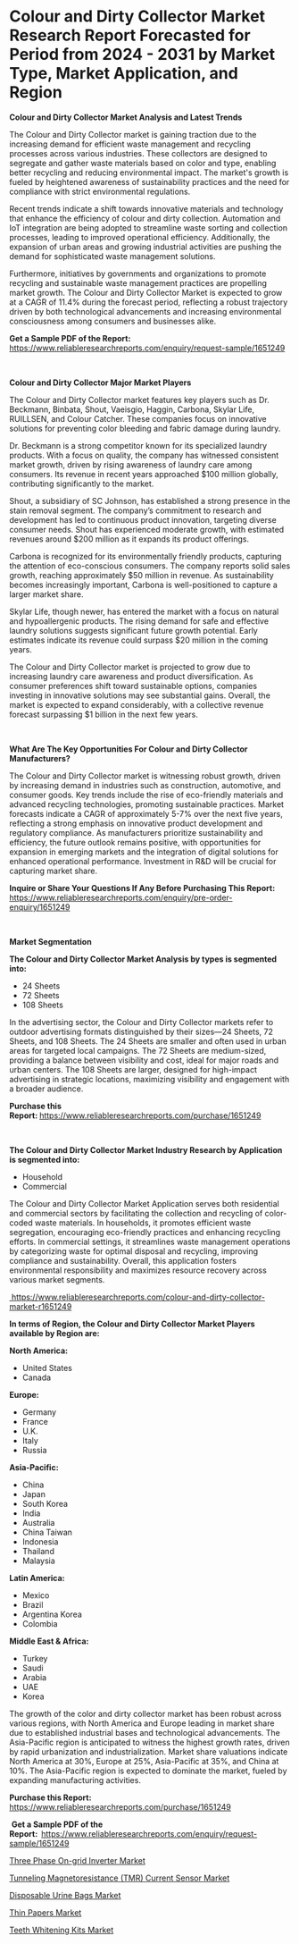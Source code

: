 <p><h1>Colour and Dirty Collector Market Research Report Forecasted for Period from 2024 -  2031 by Market Type, Market Application, and Region</h1></p><p><strong>Colour and Dirty Collector Market Analysis and Latest Trends</strong></p>
<p><p>The Colour and Dirty Collector market is gaining traction due to the increasing demand for efficient waste management and recycling processes across various industries. These collectors are designed to segregate and gather waste materials based on color and type, enabling better recycling and reducing environmental impact. The market's growth is fueled by heightened awareness of sustainability practices and the need for compliance with strict environmental regulations.</p><p>Recent trends indicate a shift towards innovative materials and technology that enhance the efficiency of colour and dirty collection. Automation and IoT integration are being adopted to streamline waste sorting and collection processes, leading to improved operational efficiency. Additionally, the expansion of urban areas and growing industrial activities are pushing the demand for sophisticated waste management solutions.</p><p>Furthermore, initiatives by governments and organizations to promote recycling and sustainable waste management practices are propelling market growth. The Colour and Dirty Collector Market is expected to grow at a CAGR of 11.4% during the forecast period, reflecting a robust trajectory driven by both technological advancements and increasing environmental consciousness among consumers and businesses alike.</p></p>
<p><strong>Get a Sample PDF of the Report:&nbsp;</strong> <a href="https://www.reliableresearchreports.com/enquiry/request-sample/1651249?utm_campaign=116&utm_medium=2&utm_source=Github&utm_content=ia&utm_term=26092024&utm_id=colour-and-dirty-collector">https://www.reliableresearchreports.com/enquiry/request-sample/1651249</a></p>
<p>&nbsp;</p>
<p><strong>Colour and Dirty Collector Major Market Players</strong></p>
<p><p>The Colour and Dirty Collector market features key players such as Dr. Beckmann, Binbata, Shout, Vaeisgio, Haggin, Carbona, Skylar Life, RUILLSEN, and Colour Catcher. These companies focus on innovative solutions for preventing color bleeding and fabric damage during laundry.</p><p>Dr. Beckmann is a strong competitor known for its specialized laundry products. With a focus on quality, the company has witnessed consistent market growth, driven by rising awareness of laundry care among consumers. Its revenue in recent years approached $100 million globally, contributing significantly to the market.</p><p>Shout, a subsidiary of SC Johnson, has established a strong presence in the stain removal segment. The company’s commitment to research and development has led to continuous product innovation, targeting diverse consumer needs. Shout has experienced moderate growth, with estimated revenues around $200 million as it expands its product offerings.</p><p>Carbona is recognized for its environmentally friendly products, capturing the attention of eco-conscious consumers. The company reports solid sales growth, reaching approximately $50 million in revenue. As sustainability becomes increasingly important, Carbona is well-positioned to capture a larger market share.</p><p>Skylar Life, though newer, has entered the market with a focus on natural and hypoallergenic products. The rising demand for safe and effective laundry solutions suggests significant future growth potential. Early estimates indicate its revenue could surpass $20 million in the coming years.</p><p>The Colour and Dirty Collector market is projected to grow due to increasing laundry care awareness and product diversification. As consumer preferences shift toward sustainable options, companies investing in innovative solutions may see substantial gains. Overall, the market is expected to expand considerably, with a collective revenue forecast surpassing $1 billion in the next few years.</p></p>
<p>&nbsp;</p>
<p><strong>What Are The Key Opportunities For Colour and Dirty Collector Manufacturers?</strong></p>
<p><p>The Colour and Dirty Collector market is witnessing robust growth, driven by increasing demand in industries such as construction, automotive, and consumer goods. Key trends include the rise of eco-friendly materials and advanced recycling technologies, promoting sustainable practices. Market forecasts indicate a CAGR of approximately 5-7% over the next five years, reflecting a strong emphasis on innovative product development and regulatory compliance. As manufacturers prioritize sustainability and efficiency, the future outlook remains positive, with opportunities for expansion in emerging markets and the integration of digital solutions for enhanced operational performance. Investment in R&D will be crucial for capturing market share.</p></p>
<p><strong>Inquire or Share Your Questions If Any Before Purchasing This Report:</strong> <a href="https://www.reliableresearchreports.com/enquiry/pre-order-enquiry/1651249?utm_campaign=116&utm_medium=2&utm_source=Github&utm_content=ia&utm_term=26092024&utm_id=colour-and-dirty-collector">https://www.reliableresearchreports.com/enquiry/pre-order-enquiry/1651249</a></p>
<p>&nbsp;</p>
<p><strong>Market Segmentation</strong></p>
<p><strong>The Colour and Dirty Collector Market Analysis by types is segmented into:</strong></p>
<p><ul><li>24 Sheets</li><li>72 Sheets</li><li>108 Sheets</li></ul></p>
<p><p>In the advertising sector, the Colour and Dirty Collector markets refer to outdoor advertising formats distinguished by their sizes—24 Sheets, 72 Sheets, and 108 Sheets. The 24 Sheets are smaller and often used in urban areas for targeted local campaigns. The 72 Sheets are medium-sized, providing a balance between visibility and cost, ideal for major roads and urban centers. The 108 Sheets are larger, designed for high-impact advertising in strategic locations, maximizing visibility and engagement with a broader audience.</p></p>
<p><strong>Purchase this Report:&nbsp;</strong><a href="https://www.reliableresearchreports.com/purchase/1651249?utm_campaign=116&utm_medium=2&utm_source=Github&utm_content=ia&utm_term=26092024&utm_id=colour-and-dirty-collector">https://www.reliableresearchreports.com/purchase/1651249</a></p>
<p>&nbsp;</p>
<p><strong>The Colour and Dirty Collector Market Industry Research by Application is segmented into:</strong></p>
<p><ul><li>Household</li><li>Commercial</li></ul></p>
<p><p>The Colour and Dirty Collector Market Application serves both residential and commercial sectors by facilitating the collection and recycling of color-coded waste materials. In households, it promotes efficient waste segregation, encouraging eco-friendly practices and enhancing recycling efforts. In commercial settings, it streamlines waste management operations by categorizing waste for optimal disposal and recycling, improving compliance and sustainability. Overall, this application fosters environmental responsibility and maximizes resource recovery across various market segments.</p></p>
<p><a href="https://www.reliableresearchreports.com/colour-and-dirty-collector-market-r1651249?utm_campaign=116&utm_medium=2&utm_source=Github&utm_content=ia&utm_term=26092024&utm_id=colour-and-dirty-collector">&nbsp;https://www.reliableresearchreports.com/colour-and-dirty-collector-market-r1651249</a></p>
<p><strong>In terms of Region, the Colour and Dirty Collector Market Players available by Region are:</strong></p>
<p>
    <p> <strong> North America: </strong>
        <ul>
            <li>United States</li>
            <li>Canada</li>
        </ul>
        </p> 
    <p> <strong> Europe: </strong>
        <ul>
            <li>Germany</li>
            <li>France</li>
            <li>U.K.</li>
            <li>Italy</li>
            <li>Russia</li>
        </ul>
        </p> 
    <p> <strong> Asia-Pacific: </strong>
        <ul>
            <li>China</li>
            <li>Japan</li>
            <li>South Korea</li>
            <li>India</li>
            <li>Australia</li>
            <li>China Taiwan</li>
            <li>Indonesia</li>
            <li>Thailand</li>
            <li>Malaysia</li>
        </ul>
        </p> 
    <p> <strong> Latin America: </strong>
        <ul>
            <li>Mexico</li>
            <li>Brazil</li>
            <li>Argentina Korea</li>
            <li>Colombia</li>
        </ul>
        </p> 
    <p> <strong> Middle East & Africa: </strong>
        <ul>
            <li>Turkey</li>
            <li>Saudi</li>
            <li>Arabia</li>
            <li>UAE</li>
            <li>Korea</li>
        </ul>
    </p>
    </p>
<p><p>The growth of the color and dirty collector market has been robust across various regions, with North America and Europe leading in market share due to established industrial bases and technological advancements. The Asia-Pacific region is anticipated to witness the highest growth rates, driven by rapid urbanization and industrialization. Market share valuations indicate North America at 30%, Europe at 25%, Asia-Pacific at 35%, and China at 10%. The Asia-Pacific region is expected to dominate the market, fueled by expanding manufacturing activities.</p></p>
<p><strong>Purchase this Report: </strong><a href="https://www.reliableresearchreports.com/purchase/1651249?utm_campaign=116&utm_medium=2&utm_source=Github&utm_content=ia&utm_term=26092024&utm_id=colour-and-dirty-collector">https://www.reliableresearchreports.com/purchase/1651249</a></p>
<p>&nbsp;<strong>Get a Sample PDF of the Report:&nbsp;&nbsp;</strong><a href="https://www.reliableresearchreports.com/enquiry/request-sample/1651249?utm_campaign=116&utm_medium=2&utm_source=Github&utm_content=ia&utm_term=26092024&utm_id=colour-and-dirty-collector">https://www.reliableresearchreports.com/enquiry/request-sample/1651249</a></p>
<p><strong></strong></p>
<p><p><a href="https://github.com/BesaLoshi2000/Market-Research-Report-List-1/blob/main/three-phase-on-grid-inverter-market.md?utm_campaign=116&utm_medium=2&utm_source=Github&utm_content=ia&utm_term=26092024&utm_id=colour-and-dirty-collector">Three Phase On-grid Inverter Market</a></p><p><a href="https://github.com/JakirUddin651/Market-Research-Report-List-1/blob/main/tunneling-magnetoresistance-tmr-current-sensor-market.md?utm_campaign=116&utm_medium=2&utm_source=Github&utm_content=ia&utm_term=26092024&utm_id=colour-and-dirty-collector">Tunneling Magnetoresistance (TMR) Current Sensor Market</a></p><p><a href="https://issuu.com/reportprime-2/docs/disposable-urine-bags-market-size-2_cafd9f1c647165?utm_campaign=116&utm_medium=2&utm_source=Github&utm_content=ia&utm_term=26092024&utm_id=colour-and-dirty-collector">Disposable Urine Bags Market</a></p><p><a href="https://www.linkedin.com/pulse/thin-papers-market-share-size-trends-industry-analysis-report-vskbf?utm_campaign=116&utm_medium=2&utm_source=Github&utm_content=ia&utm_term=26092024&utm_id=colour-and-dirty-collector">Thin Papers Market</a></p><p><a href="https://issuu.com/reportprime-2/docs/teeth-whitening-kits-market-size-20_e074cd5e2fb232?utm_campaign=116&utm_medium=2&utm_source=Github&utm_content=ia&utm_term=26092024&utm_id=colour-and-dirty-collector">Teeth Whitening Kits Market</a></p></p>